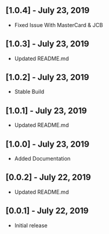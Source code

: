 ## [1.0.4] - July 23, 2019
* Fixed Issue With MasterCard & JCB

## [1.0.3] - July 23, 2019
* Updated README.md

## [1.0.2] - July 23, 2019
* Stable Build

## [1.0.1] - July 23, 2019
* Updated README.md

## [1.0.0] - July 23, 2019
* Added Documentation

## [0.0.2] - July 22, 2019
* Updated README.md

## [0.0.1] - July 22, 2019
* Initial release
